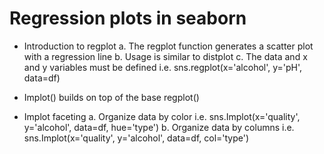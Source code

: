 
# Regression plots in seaborn

- Introduction to regplot
a. The regplot function generates a scatter plot with a regression line
b. Usage is similar to distplot
c. The data and x and y variables must be defined
i.e. sns.regplot(x='alcohol', y='pH', data=df)

- Implot() builds on top of the base regplot()

- Implot faceting
a. Organize data by color
i.e. sns.Implot(x='quality', y='alcohol', data=df, hue='type')
b. Organize data by columns
i.e. sns.Implot(x='quality', y='alcohol', data=df, col='type')





